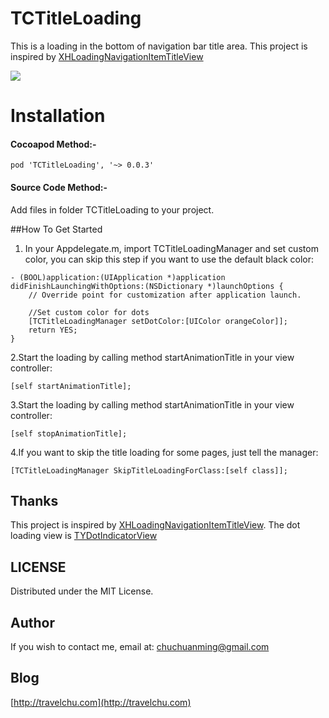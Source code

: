 # TCTitleLoading
This is a loading in the bottom of navigation bar title area.
This project is inspired by [XHLoadingNavigationItemTitleView](https://github.com/JackTeam/XHLoadingNavigationItemTitleView)

![](http://travelchu.com/ImagesForProjects/TCTitleLoading.png)

Installation
==========================

#### Cocoapod Method:-

`pod 'TCTitleLoading', '~> 0.0.3'`

#### Source Code Method:-
Add files in folder TCTitleLoading to your project.

##How To Get Started

1. In your Appdelegate.m, import TCTitleLoadingManager and set custom color, you can skip this step if you want to use the default black color:

```
- (BOOL)application:(UIApplication *)application didFinishLaunchingWithOptions:(NSDictionary *)launchOptions {
    // Override point for customization after application launch.

    //Set custom color for dots
    [TCTitleLoadingManager setDotColor:[UIColor orangeColor]];
    return YES;
}
```

2.Start the loading by calling method startAnimationTitle in your view controller:

```
[self startAnimationTitle];
```

3.Start the loading by calling method startAnimationTitle in your view controller:

```
[self stopAnimationTitle];
```
4.If you want to skip the title loading for some pages, just tell the manager:

```
[TCTitleLoadingManager SkipTitleLoadingForClass:[self class]];
```

Thanks
---
This project is inspired by [XHLoadingNavigationItemTitleView](https://github.com/JackTeam/XHLoadingNavigationItemTitleView).
The dot loading view is [TYDotIndicatorView](https://github.com/itouch2/TYDotIndicatorView) 

LICENSE
---
Distributed under the MIT License.

Author
---
If you wish to contact me, email at: chuchuanming@gmail.com

Blog
---
[http://travelchu.com](http://travelchu.com)